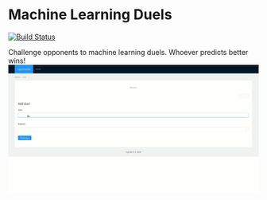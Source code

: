 Machine Learning Duels
======================
[![Build Status](https://travis-ci.org/myslak71/ml_duels.svg?branch=master)](https://travis-ci.org/myslak71/ml_duels)

Challenge opponents to machine learning duels. Whoever predicts better wins!
![](presentation.gif)


